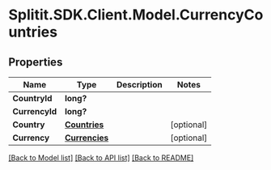 # Splitit.SDK.Client.Model.CurrencyCountries
## Properties

Name | Type | Description | Notes
------------ | ------------- | ------------- | -------------
**CountryId** | **long?** |  | 
**CurrencyId** | **long?** |  | 
**Country** | [**Countries**](Countries.md) |  | [optional] 
**Currency** | [**Currencies**](Currencies.md) |  | [optional] 

[[Back to Model list]](../README.md#documentation-for-models) [[Back to API list]](../README.md#documentation-for-api-endpoints) [[Back to README]](../README.md)


